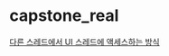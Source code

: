 # capstone_real

[다른 스레드에서 UI 스레드에 액세스하는 방식](https://velog.io/@dlwngud/%EC%95%88%EB%93%9C%EB%A1%9C%EC%9D%B4%EB%93%9Ckotlin-android.view.ViewRootImplCalledFromWrongThreadException)
